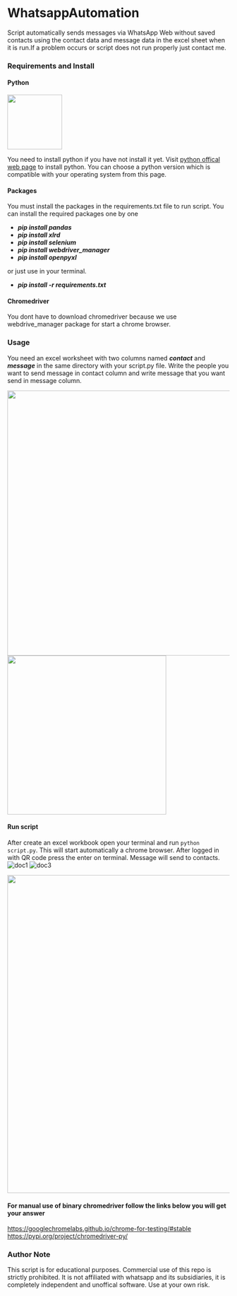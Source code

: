 # WhatsappAutomation
Script automatically sends messages via WhatsApp Web without saved contacts using the contact data and message data in the excel sheet when it is run.If a problem occurs or script does not run properly just contact me.

### Requirements and Install


#### Python
<img src="https://www.python.org/static/img/python-logo.png" width="124">

You need to install python if you have not install it yet. Visit [python offical web page](https://www.python.org/downloads/) to install python. You can choose a python version which is compatible with your operating system from this page.


#### Packages
You must install the packages in the requirements.txt file to run script. You can install the required packages one by one 

- ***pip install pandas***
- ***pip install xlrd***
- ***pip install selenium***
- ***pip install webdriver_manager***
- ***pip install openpyxl***

or just use in your terminal.        
- ***pip install -r requirements.txt***

#### Chromedriver
You dont have to download chromedriver because we use webdrive_manager package for start a chrome browser.



### Usage 
You need an excel worksheet with two columns named ***contact*** and ***message*** in the same directory with your script.py file. Write the people you want to send message in contact column and write message that you want send in message column.

<img src="https://user-images.githubusercontent.com/68864416/190374045-a46ce959-2c5b-47cc-be73-63bcaa1141fb.PNG" width="600"> <img src="https://user-images.githubusercontent.com/68864416/190372569-126cb407-c192-4103-8b40-f1ba988f6793.png" width="360">

#### Run script
After create an excel workbook open your terminal and run ```python script.py```. This will start automatically a chrome browser. After logged in with QR code press the enter on terminal. Message will send to contacts.
![doc1](https://user-images.githubusercontent.com/68864416/190375585-ef61251d-9afa-46dc-84b4-f2aa3cfa140a.PNG)
![doc3](https://user-images.githubusercontent.com/68864416/190375831-831f559a-7b85-49aa-b303-a8307bc2a619.PNG)
<div>
  <img src="https://user-images.githubusercontent.com/68864416/190376035-4a04a778-5065-45c5-a636-f786c92af594.PNG" width="720">
<div>

#### For manual use of binary chromedriver follow the links below you will get your answer
https://googlechromelabs.github.io/chrome-for-testing/#stable 
https://pypi.org/project/chromedriver-py/

### Author Note
This script is for educational purposes. Commercial use of this repo is strictly prohibited.
It is not affiliated with whatsapp and its subsidiaries, it is completely independent and unoffical software. Use at your own risk. 
